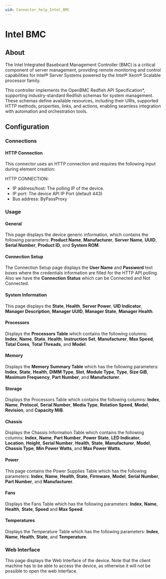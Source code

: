 ```yaml
---
uid: Connector_help_Intel_BMC
---
```


# Intel BMC

## About

The Intel Integrated Baseboard Management Controller (BMC) is a critical component of server management, providing remote monitoring and control capabilities for Intel® Server Systems powered by the Intel® Xeon® Scalable processor family.

This controller implements the OpenBMC Redfish API Specification*, supporting industry-standard Redfish schemas for system management. These schemas define available resources, including their URIs, supported HTTP methods, properties, links, and actions, enabling seamless integration with automation and orchestration tools.

## Configuration

### Connections

#### HTTP Connection

This connector uses an HTTP connection and requires the following input during element creation:

HTTP CONNECTION:

- IP address/host: The polling IP of the device.
- IP port: The device API IP Port (default 443)
- Bus address: ByPassProxy

### Usage

#### General

This page displays the device generic information, which contains the following parameters: **Product Name**, **Manufacturer**, **Server Name**, **UUID**, **Serial Number**, **Product ID**, and **System ROM**.

#### Connection Setup

The Connection Setup page displays the **User Name** and **Password** text boxes where the credentials information are filled for the HTTP API polling. Also we have the **Connection Status** which can be Connected and Not Connected.

#### System Information

This page displays the **State**, **Health**, **Server Power**, **UID Indicator**, **Manager Description**, **Manager UUID**, **Manager State**, **Manager Health**.

#### Processors

Displays the **Processors Table** which contains the following columns: **Index**, **Name**, **State**, **Health**, **Instruction Set**, **Manufacturer**, **Max Speed**, **Total Cores**, **Total Threads**, and **Model**.

#### Memory

Displays the **Memory Summary Table** which has the following parameters: **Index**, **State**, **Health**, **DIMM Type**, **Slot**, **Module Type**, **Type**, **Size GiB**, **Maximum Frequency**, **Part Number**, and **Manufacturer**.

#### Storage

Displays the Processors Table which contains the following columns: **Index**, **Name**, **Protocol**, **Serial Number**, **Media Type**, **Rotation Speed**, **Model**, **Revision**, and **Capacity MiB**.

#### Chassis

Displays the Chassis Information Table which contains the following columns: **Index**, **Name**, **Part Number**, **Power State**, **LED Indicator**, **Location**, **Height**, **Serial Number**, **Health**, **State**, **Manufacturer**, **Model**, **Chassis Type**, **Min Power Watts**, and **Max Power Watts**.

#### Power

This page contains the Power Supplies Table which has the following parameters: **Index**, **Name**, **Health**, **State**, **Firmware**, **Model**, **Serial Number**, **Part Number**, and **Manufacturer**.

#### Fans

Displays the Fans Table which has the following parameters: **Index**, **Name**, **Health**, **State**, **Speed** and **Max Speed**.

#### Temperatures

Displays the Temperature Table which has the following parameters: **Index**, **Name**, **Health**, **State**, and **Temperature**.

### Web Interface

This page displays the Web Interface of the device. Note that the client machine has to be able to access the device, as otherwise it will not be possible to open the web interface.
